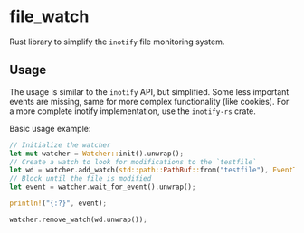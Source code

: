 # file_watch

Rust library to simplify the `inotify` file monitoring system.

## Usage

The usage is similar to the `inotify` API, but simplified. Some less important
events are missing, same for more complex functionality (like cookies). For a more
complete inotify implementation, use the `inotify-rs` crate.

Basic usage example:

```rust
// Initialize the watcher
let mut watcher = Watcher::init().unwrap();
// Create a watch to look for modifications to the `testfile`
let wd = watcher.add_watch(std::path::PathBuf::from("testfile"), EventTypes::Modify);
// Block until the file is modified
let event = watcher.wait_for_event().unwrap();

println!("{:?}", event);

watcher.remove_watch(wd.unwrap());
```
